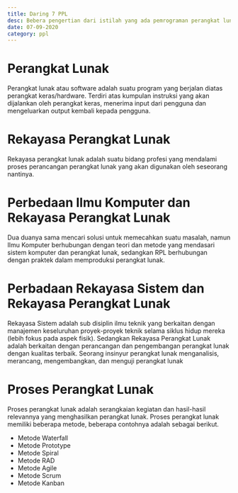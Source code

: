 ```yaml
---
title: Daring 7 PPL
desc: Bebera pengertian dari istilah yang ada pemrograman perangkat lunak seperti apa itu perangkat lunak, ilmu komputer, dan sebagainya.
date: 07-09-2020
category: ppl
---
```


# Perangkat Lunak
Perangkat lunak atau software adalah suatu program yang berjalan diatas perangkat keras/hardware. Terdiri atas kumpulan instruksi yang akan dijalankan oleh perangkat keras, menerima input dari pengguna dan mengeluarkan output kembali kepada pengguna.

# Rekayasa Perangkat Lunak
Rekayasa perangkat lunak adalah suatu bidang profesi yang mendalami proses perancangan perangkat lunak yang akan digunakan oleh seseorang nantinya.

# Perbedaan Ilmu Komputer dan Rekayasa Perangkat Lunak
Dua duanya sama mencari solusi untuk memecahkan suatu masalah, namun Ilmu Komputer berhubungan dengan teori dan metode yang mendasari sistem komputer dan perangkat lunak, sedangkan RPL berhubungan dengan praktek dalam memproduksi perangkat lunak.

# Perbadaan Rekayasa Sistem dan Rekayasa Perangkat Lunak
Rekayasa Sistem adalah sub disiplin ilmu teknik yang berkaitan dengan manajemen keseluruhan proyek-proyek teknik selama siklus hidup mereka (lebih fokus pada aspek fisik). Sedangkan Rekayasa Perangkat Lunak adalah berkaitan dengan perancangan dan pengembangan perangkat lunak dengan kualitas terbaik. Seorang insinyur perangkat lunak menganalisis, merancang, mengembangkan, dan menguji perangkat lunak

# Proses Perangkat Lunak
Proses perangkat lunak adalah serangkaian kegiatan dan hasil-hasil relevannya yang menghasilkan perangkat lunak. Proses perangkat lunak memiliki beberapa metode, beberapa contohnya adalah sebagai berikut.

- Metode Waterfall
- Metode Prototype
- Metode Spiral
- Metode RAD
- Metode Agile
- Metode Scrum
- Metode Kanban
